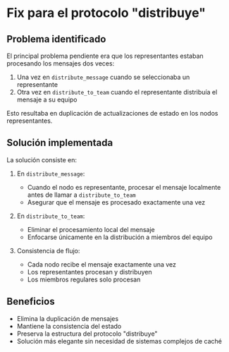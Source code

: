 # Fix para el protocolo "distribuye"

## Problema identificado

El principal problema pendiente era que los representantes estaban procesando los mensajes dos veces:

1. Una vez en `distribute_message` cuando se seleccionaba un representante
2. Otra vez en `distribute_to_team` cuando el representante distribuía el mensaje a su equipo

Esto resultaba en duplicación de actualizaciones de estado en los nodos representantes.

## Solución implementada

La solución consiste en:

1. En `distribute_message`:
   - Cuando el nodo es representante, procesar el mensaje localmente antes de llamar a `distribute_to_team`
   - Asegurar que el mensaje es procesado exactamente una vez

2. En `distribute_to_team`:
   - Eliminar el procesamiento local del mensaje
   - Enfocarse únicamente en la distribución a miembros del equipo

3. Consistencia de flujo:
   - Cada nodo recibe el mensaje exactamente una vez
   - Los representantes procesan y distribuyen
   - Los miembros regulares solo procesan

## Beneficios

- Elimina la duplicación de mensajes
- Mantiene la consistencia del estado
- Preserva la estructura del protocolo "distribuye"
- Solución más elegante sin necesidad de sistemas complejos de caché
